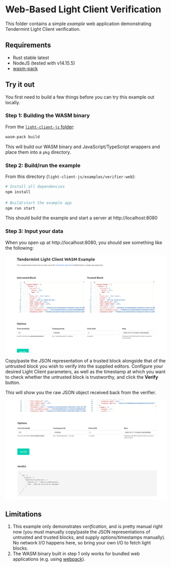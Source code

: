 # Web-Based Light Client Verification

This folder contains a simple *example* web application demonstrating
Tendermint Light Client verification.

## Requirements

* Rust stable latest
* NodeJS (tested with v14.15.5)
* [wasm-pack]

## Try it out

You first need to build a few things before you can try this example out
locally.

### Step 1: Building the WASM binary

From the [`light-client-js` folder](../../):

```bash
wasm-pack build
```

This will build our WASM binary and JavaScript/TypeScript wrappers and place
them into a `pkg` directory.

### Step 2: Build/run the example

From this directory (`light-client-js/examples/verifier-web`):

```bash
# Install all dependencies
npm install

# Build/start the example app
npm run start
```

This should build the example and start a server at http://localhost:8080

### Step 3: Input your data

When you open up at http://localhost:8080, you should see something like the
following:

![screenshot1](screenshot1.png)

Copy/paste the JSON representation of a trusted block alongside that of the
untrusted block you wish to verify into the supplied editors. Configure your
desired Light Client parameters, as well as the timestamp at which you want to
check whether the untrusted block is trustworthy, and click the **Verify**
button.

This will show you the raw JSON object received back from the verifier.

![screenshot2](screenshot2.png)

## Limitations

1. This example only demonstrates *verification*, and is pretty manual right
   now (you must manually copy/paste the JSON representations of untrusted and
   trusted blocks, and supply options/timestamps manually). No network I/O
   happens here, so bring your own I/O to fetch light blocks.
2. The WASM binary built in step 1 only works for bundled web applications
   (e.g. using [webpack]). 

[wasm-pack]: https://rustwasm.github.io/docs/wasm-pack/introduction.html
[webpack]: https://webpack.js.org/
